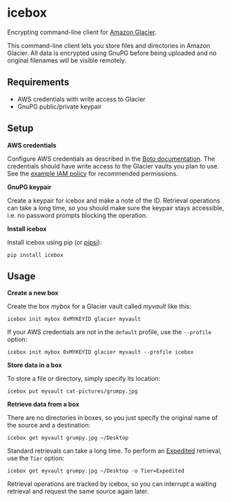icebox
======

Encrypting command-line client for [Amazon Glacier][].

This command-line client lets you store files and directories in Amazon
Glacier. All data is encrypted using GnuPG before being uploaded and no
original filenames will be visible remotely.

  [Amazon Glacier]: https://aws.amazon.com/glacier/

Requirements
------------

* AWS credentials with write access to Glacier
* GnuPG public/private keypair

Setup
-----

**AWS credentials**

Configure AWS credentials as described in the [Boto documentation][].
The credentials should have write access to the Glacier vaults you plan to use.
See the [example IAM policy](docs/iam-policy.example.json) for recommended
permissions.

  [Boto documentation]: https://boto3.readthedocs.io/en/latest/guide/quickstart.html#configuration

**GnuPG keypair**

Create a keypair for icebox and make a note of the ID. Retrieval operations
can take a long time, so you should make sure the keypair stays accessible,
i.e. no password prompts blocking the operation.

**Install icebox**

Install icebox using pip (or [pipsi][]):

    pip install icebox

  [pipsi]: https://github.com/mitsuhiko/pipsi

Usage
-----

**Create a new box**

Create the box _mybox_ for a Glacier vault called *myvault* like this:

    icebox init mybox 0xMYKEYID glacier myvault

If your AWS credentials are not in the `default` profile, use the `--profile`
option:

    icebox init mybox 0xMYKEYID glacier myvault --profile icebox

**Store data in a box**

To store a file or directory, simply specify its location:

    icebox put myvault cat-pictures/grumpy.jpg

**Retrieve data from a box**

There are no directories in boxes, so you just specify the original name of the
source and a destination:

    icebox get myvault grumpy.jpg ~/Desktop

Standard retrievals can take a long time. To perform an [Expedited][pricing]
retrieval, use the `Tier` option:

    icebox get myvault grumpy.jpg ~/Desktop -o Tier=Expedited

Retrieval operations are tracked by icebox, so you can interrupt a waiting
retrieval and request the same source again later.

  [pricing]: https://aws.amazon.com/glacier/pricing/
